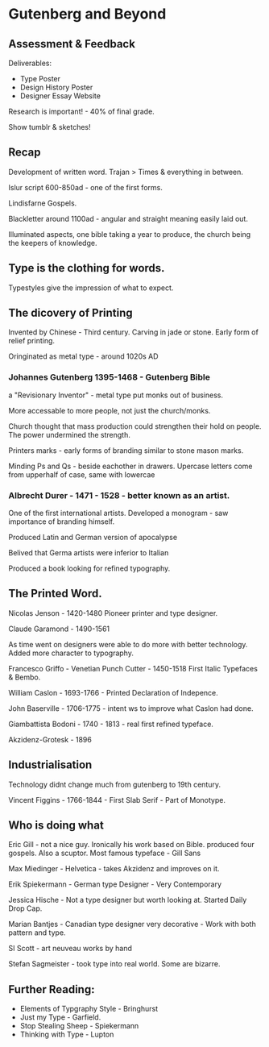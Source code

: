 # Gutenberg and Beyond

## Assessment & Feedback

Deliverables:

- Type Poster 
- Design History Poster
- Designer Essay Website

Research is important! - 40% of final grade. 

Show tumblr & sketches! 

## Recap

Development of written word. Trajan > Times & everything in between. 

Islur script 600-850ad - one of the first forms. 

Lindisfarne Gospels. 

Blackletter around 1100ad - angular and straight meaning easily laid out. 

Illuminated aspects, one bible taking a year to produce, the church being the keepers of knowledge. 

## Type is the clothing for words. 

Typestyles give the impression of what to expect. 

## The dicovery of Printing

Invented by Chinese - Third century. Carving in jade or stone. Early form of relief printing. 

Oringinated as metal type - around 1020s AD

### Johannes Gutenberg 1395-1468 - Gutenberg Bible

a "Revisionary Inventor" - metal type put monks out of business. 

More accessable to more people, not just the church/monks. 

Church thought that mass production could strengthen their hold on people. The power undermined the strength. 

Printers marks - early forms of branding similar to stone mason marks. 

Minding Ps and Qs - beside eachother in drawers.
Upercase letters come from upperhalf of case, same with lowercae

### Albrecht Durer - 1471 - 1528 - better known as an artist. 

One of the first international artists. Developed a monogram - saw importance of branding himself. 

Produced Latin and German version of apocalypse

Belived that Germa artists were inferior to Italian

Produced a book looking for refined typography. 

## The Printed Word.

Nicolas Jenson - 1420-1480 Pioneer printer and type designer. 

Claude Garamond - 1490-1561

As time went on designers were able to do more with better technology. Added more character to typography. 

Francesco Griffo - Venetian Punch Cutter - 1450-1518 First Italic Typefaces & Bembo. 

William Caslon - 1693-1766 - Printed Declaration of Indepence. 

John Baserville - 1706-1775 - intent ws to improve what Caslon had done. 

Giambattista Bodoni - 1740 - 1813 - real first refined typeface. 

Akzidenz-Grotesk - 1896

## Industrialisation

Technology didnt change much from gutenberg to 19th century.

Vincent Figgins - 1766-1844 - First Slab Serif - Part of Monotype. 

## Who is doing what 

Eric Gill - not a nice guy. Ironically his work based on Bible. produced four gospels. 
Also a scuptor. Most famous typeface - Gill Sans 

Max Miedinger - Helvetica - takes Akzidenz and improves on it. 

Erik Spiekermann - German type Designer - Very Contemporary 

Jessica Hische - Not a type designer but worth looking at. Started Daily Drop Cap.

Marian Bantjes - Canadian type designer very decorative - Work with both pattern and type. 

SI Scott - art neuveau works by hand 

Stefan Sagmeister - took type into real world. Some are bizarre. 

## Further Reading: 

- Elements of Typgraphy Style - Bringhurst
- Just my Type - Garfield. 
- Stop Stealing Sheep - Spiekermann
- Thinking with Type - Lupton







